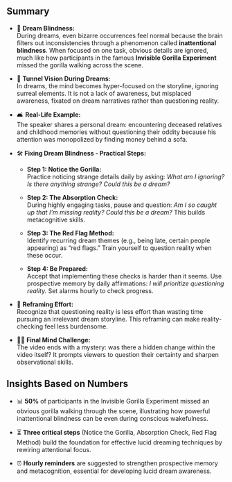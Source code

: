 
## Summary

- 🧠 **Dream Blindness:**  
    During dreams, even bizarre occurrences feel normal because the brain filters out inconsistencies through a phenomenon called **inattentional blindness**. When focused on one task, obvious details are ignored, much like how participants in the famous **Invisible Gorilla Experiment** missed the gorilla walking across the scene.
    
- 🔎 **Tunnel Vision During Dreams:**  
    In dreams, the mind becomes hyper-focused on the storyline, ignoring surreal elements. It is not a lack of awareness, but misplaced awareness, fixated on dream narratives rather than questioning reality.
    
- 🛋️ **Real-Life Example:**  
    The speaker shares a personal dream: encountering deceased relatives and childhood memories without questioning their oddity because his attention was monopolized by finding money behind a sofa.
    
- 🛠️ **Fixing Dream Blindness - Practical Steps:**
    
    - **Step 1: Notice the Gorilla:**  
        Practice noticing strange details daily by asking: _What am I ignoring? Is there anything strange? Could this be a dream?_
        
    - **Step 2: The Absorption Check:**  
        During highly engaging tasks, pause and question: _Am I so caught up that I'm missing reality? Could this be a dream?_ This builds metacognitive skills.
        
    - **Step 3: The Red Flag Method:**  
        Identify recurring dream themes (e.g., being late, certain people appearing) as “red flags.” Train yourself to question reality when these occur.
        
    - **Step 4: Be Prepared:**  
        Accept that implementing these checks is harder than it seems. Use prospective memory by daily affirmations: _I will prioritize questioning reality._ Set alarms hourly to check progress.
        
- 🧠 **Reframing Effort:**  
    Recognize that questioning reality is less effort than wasting time pursuing an irrelevant dream storyline. This reframing can make reality-checking feel less burdensome.
    
- 🕵️‍♂️ **Final Mind Challenge:**  
    The video ends with a mystery: was there a hidden change within the video itself? It prompts viewers to question their certainty and sharpen observational skills.
    


## Insights Based on Numbers

- 📊 **50%** of participants in the Invisible Gorilla Experiment missed an obvious gorilla walking through the scene, illustrating how powerful inattentional blindness can be even during conscious wakefulness.
    
- ⏳ **Three critical steps** (Notice the Gorilla, Absorption Check, Red Flag Method) build the foundation for effective lucid dreaming techniques by rewiring attentional focus.
    
- ⏰ **Hourly reminders** are suggested to strengthen prospective memory and metacognition, essential for developing lucid dream awareness.
    